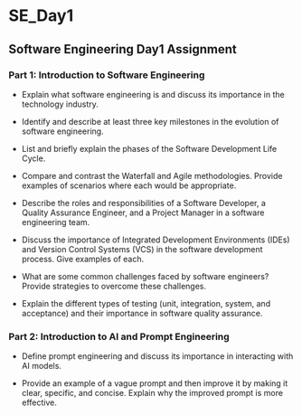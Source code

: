 # SE_Day1

## Software Engineering Day1 Assignment

### Part 1: Introduction to Software Engineering

- Explain what software engineering is and discuss its importance in the technology industry.


- Identify and describe at least three key milestones in the evolution of software engineering.


- List and briefly explain the phases of the Software Development Life Cycle.


- Compare and contrast the Waterfall and Agile methodologies. Provide examples of scenarios where each would be appropriate.


- Describe the roles and responsibilities of a Software Developer, a Quality Assurance Engineer, and a Project Manager in a software engineering team.


- Discuss the importance of Integrated Development Environments (IDEs) and Version Control Systems (VCS) in the software development process. Give examples of each.


- What are some common challenges faced by software engineers? Provide strategies to overcome these challenges.


- Explain the different types of testing (unit, integration, system, and acceptance) and their importance in software quality assurance.


### Part 2: Introduction to AI and Prompt Engineering


- Define prompt engineering and discuss its importance in interacting with AI models.


- Provide an example of a vague prompt and then improve it by making it clear, specific, and concise. Explain why the improved prompt is more effective.

